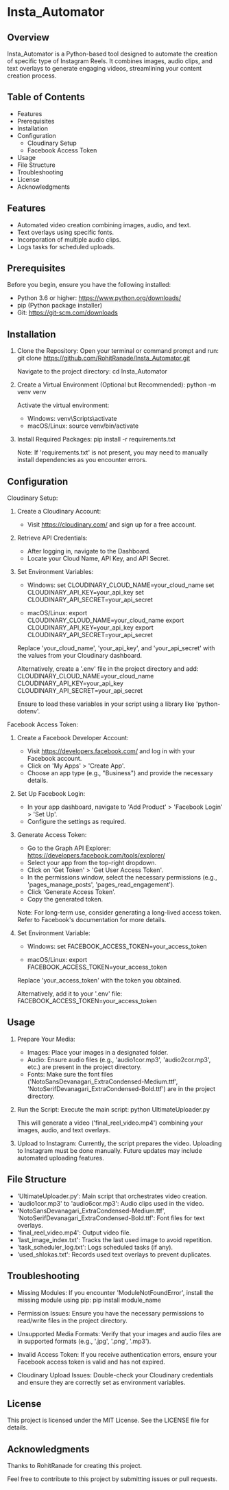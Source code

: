 Insta_Automator
===============

Overview
--------
Insta_Automator is a Python-based tool designed to automate the creation of specific type of Instagram Reels. It combines images, audio clips, and text overlays to generate engaging videos, streamlining your content creation process.

Table of Contents
-----------------
- Features
- Prerequisites
- Installation
- Configuration
  - Cloudinary Setup
  - Facebook Access Token
- Usage
- File Structure
- Troubleshooting
- License
- Acknowledgments

Features
--------
- Automated video creation combining images, audio, and text.
- Text overlays using specific fonts.
- Incorporation of multiple audio clips.
- Logs tasks for scheduled uploads.

Prerequisites
-------------
Before you begin, ensure you have the following installed:
- Python 3.6 or higher: https://www.python.org/downloads/
- pip (Python package installer)
- Git: https://git-scm.com/downloads

Installation
------------
1. Clone the Repository:
   Open your terminal or command prompt and run:
   git clone https://github.com/RohitRanade/Insta_Automator.git

   Navigate to the project directory:
   cd Insta_Automator

2. Create a Virtual Environment (Optional but Recommended):
   python -m venv venv

   Activate the virtual environment:
   - Windows:
     venv\Scripts\activate
   - macOS/Linux:
     source venv/bin/activate

3. Install Required Packages:
   pip install -r requirements.txt

   Note: If 'requirements.txt' is not present, you may need to manually install dependencies as you encounter errors.

Configuration
-------------
Cloudinary Setup:
1. Create a Cloudinary Account:
   - Visit https://cloudinary.com/ and sign up for a free account.

2. Retrieve API Credentials:
   - After logging in, navigate to the Dashboard.
   - Locate your Cloud Name, API Key, and API Secret.

3. Set Environment Variables:
   - Windows:
     set CLOUDINARY_CLOUD_NAME=your_cloud_name
     set CLOUDINARY_API_KEY=your_api_key
     set CLOUDINARY_API_SECRET=your_api_secret

   - macOS/Linux:
     export CLOUDINARY_CLOUD_NAME=your_cloud_name
     export CLOUDINARY_API_KEY=your_api_key
     export CLOUDINARY_API_SECRET=your_api_secret

   Replace 'your_cloud_name', 'your_api_key', and 'your_api_secret' with the values from your Cloudinary dashboard.

   Alternatively, create a '.env' file in the project directory and add:
   CLOUDINARY_CLOUD_NAME=your_cloud_name
   CLOUDINARY_API_KEY=your_api_key
   CLOUDINARY_API_SECRET=your_api_secret

   Ensure to load these variables in your script using a library like 'python-dotenv'.

Facebook Access Token:
1. Create a Facebook Developer Account:
   - Visit https://developers.facebook.com/ and log in with your Facebook account.
   - Click on 'My Apps' > 'Create App'.
   - Choose an app type (e.g., "Business") and provide the necessary details.

2. Set Up Facebook Login:
   - In your app dashboard, navigate to 'Add Product' > 'Facebook Login' > 'Set Up'.
   - Configure the settings as required.

3. Generate Access Token:
   - Go to the Graph API Explorer: https://developers.facebook.com/tools/explorer/
   - Select your app from the top-right dropdown.
   - Click on 'Get Token' > 'Get User Access Token'.
   - In the permissions window, select the necessary permissions (e.g., 'pages_manage_posts', 'pages_read_engagement').
   - Click 'Generate Access Token'.
   - Copy the generated token.

   Note: For long-term use, consider generating a long-lived access token. Refer to Facebook's documentation for more details.

4. Set Environment Variable:
   - Windows:
     set FACEBOOK_ACCESS_TOKEN=your_access_token

   - macOS/Linux:
     export FACEBOOK_ACCESS_TOKEN=your_access_token

   Replace 'your_access_token' with the token you obtained.

   Alternatively, add it to your '.env' file:
   FACEBOOK_ACCESS_TOKEN=your_access_token

Usage
-----
1. Prepare Your Media:
   - Images: Place your images in a designated folder.
   - Audio: Ensure audio files (e.g., 'audio1cor.mp3', 'audio2cor.mp3', etc.) are present in the project directory.
   - Fonts: Make sure the font files ('NotoSansDevanagari_ExtraCondensed-Medium.ttf', 'NotoSerifDevanagari_ExtraCondensed-Bold.ttf') are in the project directory.

2. Run the Script:
   Execute the main script:
   python UltimateUploader.py

   This will generate a video ('final_reel_video.mp4') combining your images, audio, and text overlays.

3. Upload to Instagram:
   Currently, the script prepares the video. Uploading to Instagram must be done manually. Future updates may include automated uploading features.

File Structure
--------------
- 'UltimateUploader.py': Main script that orchestrates video creation.
- 'audio1cor.mp3' to 'audio6cor.mp3': Audio clips used in the video.
- 'NotoSansDevanagari_ExtraCondensed-Medium.ttf', 'NotoSerifDevanagari_ExtraCondensed-Bold.ttf': Font files for text overlays.
- 'final_reel_video.mp4': Output video file.
- 'last_image_index.txt': Tracks the last used image to avoid repetition.
- 'task_scheduler_log.txt': Logs scheduled tasks (if any).
- 'used_shlokas.txt': Records used text overlays to prevent duplicates.

Troubleshooting
---------------
- Missing Modules:
  If you encounter 'ModuleNotFoundError', install the missing module using pip:
  pip install module_name

- Permission Issues:
  Ensure you have the necessary permissions to read/write files in the project directory.

- Unsupported Media Formats:
  Verify that your images and audio files are in supported formats (e.g., '.jpg', '.png', '.mp3').

- Invalid Access Token:
  If you receive authentication errors, ensure your Facebook access token is valid and has not expired.

- Cloudinary Upload Issues:
  Double-check your Cloudinary credentials and ensure they are correctly set as environment variables.

License
-------
This project is licensed under the MIT License. See the LICENSE file for details.

Acknowledgments
---------------
Thanks to RohitRanade for creating this project.

Feel free to contribute to this project by submitting issues or pull requests.
